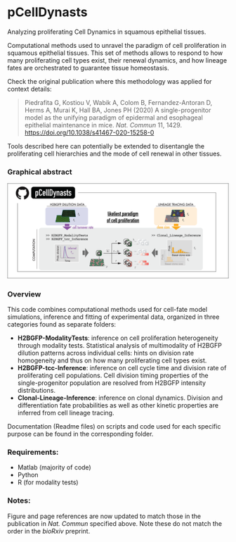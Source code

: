 # pCellDynasts
Analyzing proliferating Cell Dynamics in squamous epithelial tissues.

Computational methods used to unravel the paradigm of cell proliferation in squamous epithelial tissues. This set of methods allows to respond to how many proliferating cell types exist, their renewal dynamics, and how lineage fates are orchestrated to guarantee tissue homeostasis.

Check the original publication where this methodology was applied for context details:
  > Piedrafita G, Kostiou V, Wabik A, Colom B, Fernandez-Antoran D, Herms A, Murai K, Hall BA, Jones PH (2020) A single-progenitor model as the unifying paradigm of epidermal and esophageal epithelial maintenance in mice. _Nat. Commun_ 11, 1429. https://doi.org/10.1038/s41467-020-15258-0

Tools described here can potentially be extended to disentangle the proliferating cell hierarchies and the mode of cell renewal in other tissues.

### Graphical abstract
![GraphicalAbstract](https://github.com/gp10/pCellDynasts/blob/master/Graphical_abstract_pCellDynasts.png)

### Overview
This code combines computational methods used for cell-fate model simulations, inference and fitting of experimental data, organized in three categories found as separate folders:
- **H2BGFP-ModalityTests**: inference on cell proliferation heterogeneity through modality tests. Statistical analysis of multimodality of H2BGFP dilution patterns across individual cells: hints on division rate homogeneity and thus on how many proliferating cell types exist.
- **H2BGFP-tcc-Inference**: inference on cell cycle time and division rate of proliferating cell populations. Cell division timing properties of the single-progenitor population are resolved from H2BGFP intensity distributions.
- **Clonal-Lineage-Inference**: inference on clonal dynamics. Division and differentiation fate probabilities as well as other kinetic properties are inferred from cell lineage tracing.

Documentation (Readme files) on scripts and code used for each specific purpose can be found in the corresponding folder.

### Requirements:
- Matlab (majority of code)
- Python
- R (for modality tests)

### Notes:
Figure and page references are now updated to match those in the publication in _Nat. Commun_ specified above. Note these do not match the order in the _bioRxiv_ preprint.
